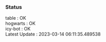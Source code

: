 ### Status


table : OK  
hogwarts : OK  
icy-bot : OK  
Latest Update : 2023-03-14 06:11:35.489538
